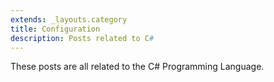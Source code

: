 ```yaml
---
extends: _layouts.category
title: Configuration
description: Posts related to C#
---
```


These posts are all related to the C# Programming Language.
